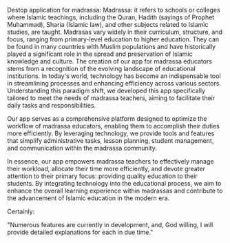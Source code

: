 Destop application for madrassa:
Madrassa: it refers to schools or colleges where Islamic teachings, including the Quran, Hadith (sayings of Prophet Muhammad), Sharia (Islamic law), and other subjects related to Islamic studies, are taught. Madrasas vary widely in their curriculum, structure, and focus, ranging from primary-level education to higher education. They can be found in many countries with Muslim populations and have historically played a significant role in the spread and preservation of Islamic knowledge and culture.
The creation of our app for madrassa educators stems from a recognition of the evolving landscape of educational institutions. In today's world, technology has become an indispensable tool in streamlining processes and enhancing efficiency across various sectors. Understanding this paradigm shift, we developed this app specifically tailored to meet the needs of madrassa teachers, aiming to facilitate their daily tasks and responsibilities.

Our app serves as a comprehensive platform designed to optimize the workflow of madrassa educators, enabling them to accomplish their duties more efficiently. By leveraging technology, we provide tools and features that simplify administrative tasks, lesson planning, student management, and communication within the madrassa community.

In essence, our app empowers madrassa teachers to effectively manage their workload, allocate their time more efficiently, and devote greater attention to their primary focus: providing quality education to their students. By integrating technology into the educational process, we aim to enhance the overall learning experience within madrassas and contribute to the advancement of Islamic education in the modern era.


Certainly:

"Numerous features are currently in development, and, God willing, I will provide detailed explanations for each in due time."
